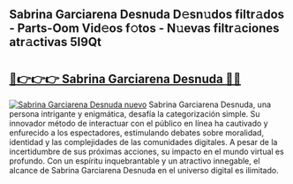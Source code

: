 ## Sabrina Garciarena Desnuda D𝚎sn𝚞dos filtr𝚊dos - Parts-Oom Vid𝚎os f𝚘tos - N𝚞evas filtr𝚊ciones atr𝚊ctivas 5I9Qt

# <h2><a href="http://mbcpkp.tromn.icu/?c=Sabrina+Garciarena+Desnuda">🔗👉👉👉 Sabrina Garciarena Desnuda 🔗🔗</a></h2>

[![Sabrina Garciarena Desnuda nuevo](https://i.imgur.com/pEAQMta.gif)](http://mbcpkp.tromn.icu/?c=Sabrina+Garciarena+Desnuda)
Sabrina Garciarena Desnuda, una persona intrigante y enigmática, desafía la categorización simple. Su innovador método de interactuar con el público en línea ha cautivado y enfurecido a los espectadores, estimulando debates sobre moralidad, identidad y las complejidades de las comunidades digitales. A pesar de la incertidumbre de sus próximas acciones, su impacto en el mundo virtual es profundo. Con un espíritu inquebrantable y un atractivo innegable, el alcance de Sabrina Garciarena Desnuda en el universo digital es ilimitado.

